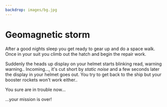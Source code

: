 ```yaml
---
backdrop: images/bg.jpg
---
```


# Geomagnetic storm

After a good nights sleep you get ready to gear up and do a space walk. Once in your suit you climb out the hatch and begin the repair work.

Suddenly the heads up display on your helmet starts blinking read, warning warning.. Incoming..., it's cut short by _static noise_ and a few seconds later the display in your helmet goes out. You try to get back to the ship but your booster rockets won't work either..

You sure are in trouble now...

...your mission is over!

<Page url="/rocket/en/" instructions="" action="Return to the start" condition="none" />
